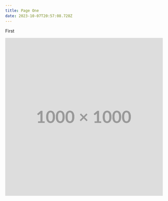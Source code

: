 ```yaml
---
title: Page One
date: 2023-10-07T20:57:08.728Z
---
```


First

![alt text](./../images/1000.png "Title")
